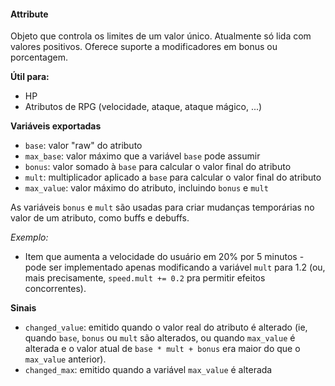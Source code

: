 #### Attribute
Objeto que controla os limites de um valor único. Atualmente só lida com valores
positivos. Oferece suporte a modificadores em bonus ou porcentagem.

**Útil para:**
- HP
- Atributos de RPG (velocidade, ataque, ataque mágico, ...)

**Variáveis exportadas**
- `base`: valor "raw" do atributo
- `max_base`: valor máximo que a variável `base` pode assumir
- `bonus`: valor somado à `base` para calcular o valor final do atributo
- `mult`: multiplicador aplicado a `base` para calcular o valor final do atributo
- `max_value`: valor máximo do atributo, incluindo `bonus` e `mult`

As variáveis `bonus` e `mult` são usadas para criar mudanças temporárias no
valor de um atributo, como buffs e debuffs.

*Exemplo:*
- Item que aumenta a velocidade do usuário em 20% por 5 minutos - pode ser
implementado apenas modificando a variável `mult` para 1.2 (ou, mais
precisamente, `speed.mult += 0.2` pra permitir efeitos concorrentes).

**Sinais**
- `changed_value`: emitido quando o valor real do atributo é alterado (ie,
quando `base`, `bonus` ou `mult` são alterados, ou quando `max_value` é alterada
e o valor atual de `base * mult + bonus` era maior do que o `max_value` anterior).
- `changed_max`: emitido quando a variável `max_value` é alterada
